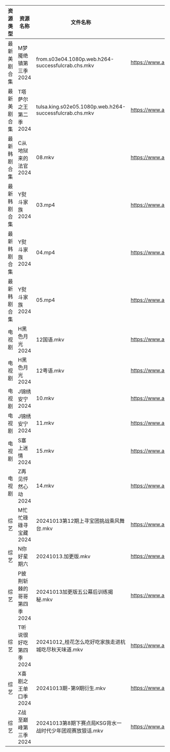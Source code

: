 | 资源类型   | 资源名称            | 文件名称                                                    | 分享链接                                 | 更新时间                |
| ------ | --------------- | ------------------------------------------------------- | ------------------------------------ | ------------------- |
| 最新美剧合集 | M梦魇绝镇第三季2024    | from.s03e04.1080p.web.h264-successfulcrab.chs.mkv       | https://www.alipan.com/s/eGcFxGtMg8K | 2024-10-13 18:05:58 |
| 最新美剧合集 | T塔萨尔之王第二季2024   | tulsa.king.s02e05.1080p.web.h264-successfulcrab.chs.mkv | https://www.alipan.com/s/wvcFbATbFwX | 2024-10-13 18:06:34 |
| 最新韩剧合集 | C从地狱来的法官2024    | 08.mkv                                                  | https://www.alipan.com/s/edr92CPHnET | 2024-10-13 00:05:19 |
| 最新韩剧合集 | Y熨斗家族2024       | 03.mp4                                                  | https://www.alipan.com/s/puj8LfqfXav | 2024-10-13 12:06:47 |
| 最新韩剧合集 | Y熨斗家族2024       | 04.mp4                                                  | https://www.alipan.com/s/puj8LfqfXav | 2024-10-13 12:06:47 |
| 最新韩剧合集 | Y熨斗家族2024       | 05.mp4                                                  | https://www.alipan.com/s/puj8LfqfXav | 2024-10-13 12:06:47 |
| 电视剧    | H黑色月光2024       | 12国语.mkv                                                | https://www.alipan.com/s/7pUm76Qoqso | 2024-10-13 14:05:35 |
| 电视剧    | H黑色月光2024       | 12粤语.mkv                                                | https://www.alipan.com/s/7pUm76Qoqso | 2024-10-13 14:05:35 |
| 电视剧    | J锦绣安宁2024       | 10.mkv                                                  | https://www.alipan.com/s/S9DScaATSGS | 2024-10-13 19:05:46 |
| 电视剧    | J锦绣安宁2024       | 11.mkv                                                  | https://www.alipan.com/s/S9DScaATSGS | 2024-10-13 19:05:46 |
| 电视剧    | S塞上迷情2024       | 15.mkv                                                  | https://www.alipan.com/s/hweF2uo2WDH | 2024-10-13 14:06:28 |
| 电视剧    | Z再见怦然心动2024     | 14.mkv                                                  | https://www.alipan.com/s/E1rz5buHYSs | 2024-10-13 19:06:42 |
| 综艺     | M忙忙碌碌寻宝藏2024    | 20241013第12期上寻宝团挑战乘风舞台.mkv                              | https://www.alipan.com/s/TtfyudAgS8v | 2024-10-13 14:07:15 |
| 综艺     | N你好星期六          | 20241013.加更版.mkv                                        | https://www.alipan.com/s/V89qnjC6T3z | 2024-10-13 14:07:30 |
| 综艺     | P披荆斩棘的哥哥第四季2024 | 20241013加更版五公幕后训练揭秘.mkv                                 | https://www.alipan.com/s/94NT9iGe94e | 2024-10-13 14:07:35 |
| 综艺     | T听说很好吃第四季2024   | 20241012_桂花怎么吃好吃家族走进杭城吃尽秋天味道.mkv                        | https://www.alipan.com/s/nf8ZxzTQNmB | 2024-10-13 00:07:40 |
| 综艺     | X喜剧之王单口季2024    | 20241013期-第9期衍生.mkv                                     | https://www.alipan.com/s/6bB6eDj37Y6 | 2024-10-13 14:08:12 |
| 综艺     | Z战至巅峰第三季2024    | 20241013第8期下赛点局KSG背水一战时代少年团观赛放狠话.mkv                    | https://www.alipan.com/s/5yE689QzaiL | 2024-10-13 14:08:22 |
